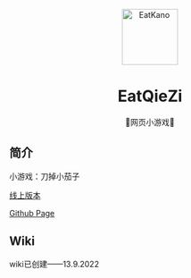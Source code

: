 <p align="center">
  <a href="https://xingye.me/game/eatkano"><img src="https://github.com/adddsf/Eateggplant/blob/main/static/image/ClickBefore.png?raw=true" width="100" height="100" alt="EatKano"></a>
</p>
<div align="center">

# EatQieZi

 🍆网页小游戏🍆

</div>


## 简介

小游戏：刀掉小茄子

[线上版本](https://adddsf.github.io/Eateggplant/)
 
[Github Page](https://adddsf.github.io/Eateggplant/)

## Wiki

wiki已创建——13.9.2022
